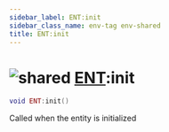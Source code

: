 ```yaml
---
sidebar_label: ENT:init
sidebar_class_name: env-tag env-shared
title: ENT:init
---
```


# <img src='/img/wiki/shared.png' alt='shared' classname='env-tag' /> [ENT](../ent/README.md):init

```lua
void ENT:init()
```

Called when the entity is initialized<br/>
